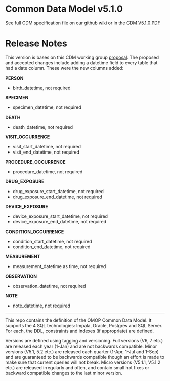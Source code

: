 Common Data Model v5.1.0
=================

See full CDM specification file on our github [wiki](https://github.com/OHDSI/CommonDataModel/wiki) or in the [CDM V5.1.0 PDF](https://github.com/OHDSI/CommonDataModel/blob/master/Documentation/OMOP_CDM_v5_1_0.pdf)

Release Notes
=============
This version is bases on this CDM working group  [proposal](http://www.ohdsi.org/web/wiki/doku.php?id=documentation:next_cdm:time). The proposed and accepted changes include adding a datetime field to every table that had a date column. These were the new columns added:

**PERSON**  
* birth_datetime, not required

**SPECIMEN**  
* specimen_datetime, not required

**DEATH**  
* death_datetime, not required

**VISIT_OCCURRENCE**  
* visit_start_datetime, not required
* visit_end_datetime, not required

**PROCEDURE_OCCURRENCE**  
* procedure_datetime, not required

**DRUG_EXPOSURE**  
* drug_exposure_start_datetime, not required
* drug_exposure_end_datetime, not required

**DEVICE_EXPOSURE**  
* device_exposure_start_datetime, not required
* device_exposure_end_datetime, not required

**CONDITION_OCCURRENCE**  
* condition_start_datetime, not required
* condition_end_datetime, not required

**MEASUREMENT**  
* measurement_datetime as time, not required

**OBSERVATION**  
* observation_datetime, not required

**NOTE**  
* note_datetime, not required

---------
  
This repo contains the definition of the OMOP Common Data Model. It supports the 4 SQL technologies: Impala, Oracle, Postgres and SQL Server. For each, the DDL, constraints and indexes (if appropriate) are defined. 

Versions are defined using tagging and versioning. Full versions (V6, 7 etc.) are released each year (1-Jan) and are not backwards compatible. Minor versions (V5.1, 5.2 etc.) are released each quarter (1-Apr, 1-Jul and 1-Sep) and are guaranteed to be backwards compatible though an effort is made to make sure that current queries will not break. Micro versions (V5.1.1, V5.1.2 etc.) are released irregularly and often, and contain small hot fixes or backward compatible changes to the last minor version.
